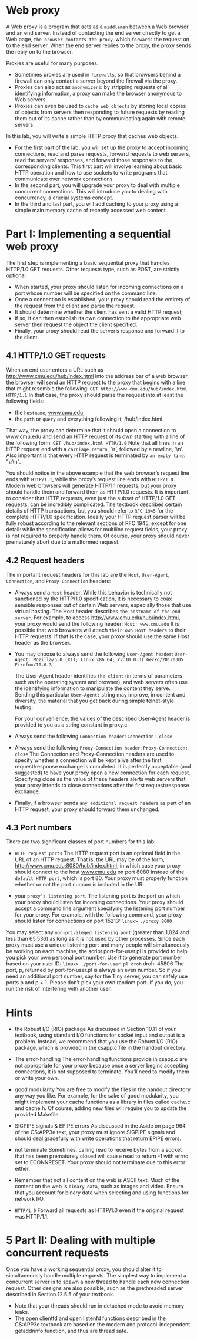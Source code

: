 # Web proxy 
A Web proxy is a program that acts as a `middleman` between a Web browser and an end server. 
Instead of contacting the end server directly to get a Web page, `the browser contacts the proxy`, which `forwards` the
request on to the end server. When the end server replies to the proxy, the proxy sends the reply on to the browser.

Proxies are useful for many purposes. 
- Sometimes proxies are used in `firewalls`, so that browsers behind a firewall can only contact a server beyond the firewall via the proxy. 
- Proxies can also act as `anonymizers`: by stripping requests of all identifying information, a proxy can make the browser anonymous to Web servers. 
- Proxies can even be used to `cache web objects` by storing local copies of objects from servers then responding to future requests by reading them out of its cache rather than by communicating again with remote servers.
  
In this lab, you will write a simple HTTP proxy that caches web objects. 

- For the first part of the lab, you will set up the proxy to accept incoming connections, read and parse requests, forward requests to web servers, read the servers’ responses, and forward those responses to the corresponding clients. 
This first part will involve learning about basic HTTP operation and how to use sockets to write programs that communicate over network connections. 
- In the second part, you will upgrade your proxy to deal with multiple concurrent connections. This will introduce you to dealing with concurrency, a crucial systems concept. 
- In the third and last part, you will add caching to your proxy using a simple main memory cache of recently accessed
web content.

# Part I: Implementing a sequential web proxy

The first step is implementing a basic sequential proxy that handles HTTP/1.0 GET requests. Other requests type, such as POST, are strictly optional.
- When started, your proxy should listen for incoming connections on a port whose number will be specified on the command line. 
- Once a connection is established, your proxy should read the entirety of the request from the client and parse the request. 
- It should determine whether the client has sent a valid HTTP request;
- if so, it can then establish its own connection to the appropriate web server then request the object the client specified. 
- Finally, your proxy should read the server’s response and forward it to the client.


## 4.1 HTTP/1.0 GET requests
When an end user enters a URL such as http://www.cmu.edu/hub/index.html into the address bar of a web browser, the browser will send an HTTP request to the proxy that begins with a line that might resemble the following:
`GET http://www.cmu.edu/hub/index.html HTTP/1.1`
In that case, the proxy should parse the request into at least the following fields: 
- the `hostname`, www.cmu.edu;
- the `path` or `query` and everything following it, /hub/index.html. 
  
That way, the proxy can determine that it should open a connection to www.cmu.edu and send an HTTP request of its own starting with a line of the following form:
`GET /hub/index.html HTTP/1.0`
Note that all lines in an HTTP request end with a `carriage return`, ‘\r’, followed by a newline, ‘\n’. 
Also important is that every HTTP request is terminated by `an empty line`: "\r\n".

You should notice in the above example that the web browser’s request line ends with `HTTP/1.1`, while the proxy’s request line ends with `HTTP/1.0.` Modern web browsers will generate HTTP/1.1 requests, but your proxy should handle them and forward them as HTTP/1.0 requests.
It is important to consider that HTTP requests, even just the subset of HTTP/1.0 GET requests, can be incredibly complicated. 
The textbook describes certain details of HTTP transactions, but you should refer to `RFC 1945` for the complete HTTP/1.0 specification. Ideally your HTTP request parser will be fully robust according to the relevant sections of RFC 1945, except for one detail: while the specification allows for multiline request fields, your proxy is not required to properly handle them. 
Of course, your proxy should never prematurely abort due to a malformed request.


## 4.2 Request headers
The important request headers for this lab are the `Host`, `User-Agent`, `Connection`, and `Proxy-Connection` headers:


- Always send a `Host` header. 
  While this behavior is technically not sanctioned by the HTTP/1.0 specification, it is necessary to coax sensible responses out of certain Web servers, especially those that use virtual hosting.
  The Host header describes `the hostname of the end server`. 
  For example, to access http://www.cmu.edu/hub/index.html, your proxy would send the following header:
     `Host: www.cmu.edu`
  It is possible that web browsers will attach `their own Host headers` to their HTTP requests. If that is the case, your proxy should use the same Host header as the browser.

- You may choose to always send the following `User-Agent header`:
  `User-Agent: Mozilla/5.0 (X11; Linux x86_64; rv:10.0.3) Gecko/20120305 Firefox/10.0.3`

  The User-Agent header identifies `the client` (in terms of parameters such as the operating system and browser), and web servers often use the identifying information to manipulate the content they serve. 
  Sending this particular `User-Agent:` string may improve, in content and diversity, the material that you get back during simple telnet-style testing.

  For your convenience, the values of the described User-Agent header is provided to you as a string constant in proxy.c.

- Always send the following `Connection header`:
  `Connection: close`
- Always send the following `Proxy-Connection header`:
  `Proxy-Connection: close`
  The Connection and Proxy-Connection headers are used to specify whether a connection will be kept alive after the first request/response exchange is completed. It is perfectly acceptable (and suggested) to have your proxy open a new connection for each request. Specifying close as the value of these headers alerts web servers that your proxy intends to close connections after the first request/response exchange.

- Finally, if a browser sends `any additional request headers` as part of an HTTP request, your proxy should forward them unchanged.


## 4.3 Port numbers
There are two significant classes of port numbers for this lab: 
- `HTTP request ports`
  The HTTP request port is an optional field in the URL of an HTTP request. That is, the URL may be of the form, http://www.cmu.edu:8080/hub/index.html, in which case your proxy should connect to the host www.cmu.edu on port 8080 instead of the `default HTTP port`, which is port 80. 
  Your proxy must properly function whether or not the port number is included in the URL.

- your `proxy’s listening port`.
  The listening port is the port on which your proxy should listen for incoming connections. 
  Your proxy should accept a command line argument specifying the listening port number for your proxy. 
  For example, with the following command, your proxy should listen for connections on port 15213:
  `linux> ./proxy 8000`

You may select any `non-privileged listening port` (greater than 1,024 and less than 65,536) as long as it is not used by other processes. Since each proxy must use a unique listening port and many people will simultaneously be working on each machine, the script port-for-user.pl is provided to help you pick your own personal port number. Use it to generate port number based on your user ID:
`linux> ./port-for-user.pl droh`
droh: 45806
The port, p, returned by port-for-user.pl is always an even number. So if you need an additional port number, say for the Tiny server, you can safely use ports p and p + 1.
Please don’t pick your own random port. If you do, you run the risk of interfering with another user.

# Hints
- the Robust I/O (RIO) package
  As discussed in Section 10.11 of your textbook, using standard I/O functions for socket input and output is a problem. 
  Instead, we recommend that you use the Robust I/O (RIO) package, which is provided in the csapp.c file in the handout directory.

- The error-handling
  The error-handling functions provide in csapp.c are not appropriate for your proxy because once a server begins accepting connections, it is not supposed to terminate. You’ll need to modify them or write your own.

- good modularity
  You are free to modify the files in the handout directory any way you like. 
  For example, for the sake of good modularity, you might implement your cache functions as a library in files called cache.c and cache.h. 
  Of course, adding new files will require you to update the provided Makefile.
- SIGPIPE signals & EPIPE errors
  As discussed in the Aside on page 964 of the CS:APP3e text, your proxy must ignore SIGPIPE signals
and should deal gracefully with write operations that return EPIPE errors.
- not terminate
  Sometimes, calling read to receive bytes from a socket that has been prematurely closed will cause
read to return -1 with errno set to ECONNRESET. Your proxy should not terminate due to this
error either.
- Remember that not all content on the web is ASCII text. Much of the content on the web is `binary data`, such as images and video. Ensure that you account for binary data when selecting and using functions for network I/O.
- `HTTP/1.0`
  Forward all requests as HTTP/1.0 even if the original request was HTTP/1.1.


# 5 Part II: Dealing with multiple concurrent requests
Once you have a working sequential proxy, you should alter it to simultaneously handle multiple requests.
The simplest way to implement a concurrent server is to spawn a new thread to handle each new connection
request. Other designs are also possible, such as the prethreaded server described in Section 12.5.5 of your
textbook.
- Note that your threads should run in detached mode to avoid memory leaks.
- The open clientfd and open listenfd functions described in the CS:APP3e textbook are
based on the modern and protocol-independent getaddrinfo function, and thus are thread safe.


